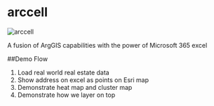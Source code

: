 # arccell
![arccell](excel-addin/App\\Home\\arccelllogo.png)

A fusion of ArgGIS capabilities with the power of Microsoft 365 excel

##Demo Flow
1. Load real world real estate data
2. Show address on excel as points on Esri map
3. Demonstrate heat map and cluster map
4. Demonstrate how we layer on top
